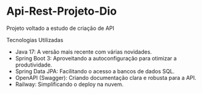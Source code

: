 # Api-Rest-Projeto-Dio
Projeto voltado a estudo de criação de API

Tecnologias Utilizadas
- Java 17: A versão mais recente com várias novidades.
- Spring Boot 3: Aproveitando a autoconfiguração para otimizar a produtividade.
- Spring Data JPA: Facilitando o acesso a bancos de dados SQL.
- OpenAPI (Swagger): Criando documentação clara e robusta para a API.
- Railway: Simplificando o deploy na nuvem.
